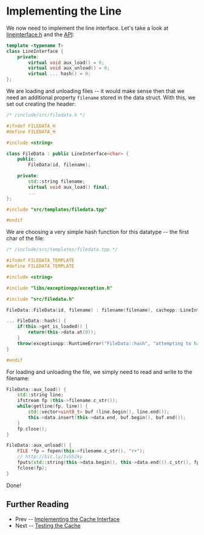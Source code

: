 Implementing the Line
====

We now need to implement the line interface. Let's take a look at [lineinterface.h](../../include/src/lineinterface.h) and the [API](../api/lineinterface.md):

```cpp
template <typename T>
class LineInterface {
	private:
		virtual void aux_load() = 0;
		virtual void aux_unload() = 0;
		virtual ... hash() = 0;
};
```

We are loading and unloading files -- it would make sense then that we need an additional property `filename` stored in the data struct. With this, we set out creating 
the header:

```cpp
/* /include/src/filedata.h */

#ifndef FILEDATA_H
#define FILEDATA_H

#include <string>

class FileData : public LineInterface<char> {
	public:
		FileData(id, filename);

	private:
		std::string filename;
		virtual void aux_load() final;
		...
};

#include "src/templates/filedata.tpp"

#endif
```

We are choosing a very simple hash function for this datatype -- the first char of the file:

```cpp
/* /include/src/templates/filedata.tpp */

#ifndef FILEDATA_TEMPLATE
#define FILEDATA_TEMPLATE

#include <string>

#include "libs/exceptionpp/exception.h"

#include "src/filedata.h"

FileData::FileData(id, filename) : filename(filename), cachepp::LineInterface<char>::LineInterface(id) {}

... FileData::hash() {
	if(this->get_is_loaded() {
		return(this->data.at(0));
	}
	throw(exceptionpp::RuntimeError("FileData::hash", "attempting to hash an unloaded line"));
}

#endif
```

For loading and unloading the file, we simply need to read and write to the filename:

```cpp
FileData::aux_load() {
	std::string line;
	ifstream fp (this->filename.c_str());
	while(getline(fp, line)) {
		std::vector<uint8_t> buf (line.begin(), line.end());
		this->data.insert(this->data.end, buf.begin(), buf.end());
	}
	fp.close();
}

FileData::aux_unload() {
	FILE *fp = fopen(this->filename.c_str(), "r+");
	// http://bit.ly/1vS52ky
	fputs(std::string(this->data.begin(), this->data.end()).c_str(), fp);
	fclose(fp);
}
```

Done!

Further Reading
----

* Prev -- [Implementing the Cache Interface](cache.md)
* Next -- [Testing the Cache](testing.md)

